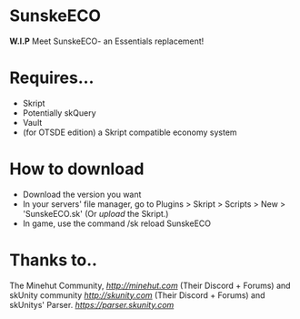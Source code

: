# SunskeECO
**W.I.P**
Meet SunskeECO- an Essentials replacement!

# Requires...
* Skript
* Potentially skQuery
* Vault
* (for OTSDE edition) a Skript compatible economy system

# How to download
* Download the version you want
* In your servers' file manager, go to Plugins > Skript > Scripts > New > 'SunskeECO.sk' (Or *upload* the Skript.)
* In game, use the command /sk reload SunskeECO

# Thanks to..
The Minehut Community, *http://minehut.com* (Their Discord + Forums) and skUnity community *http://skunity.com* (Their Discord + Forums) and skUnitys' Parser. *https://parser.skunity.com*
